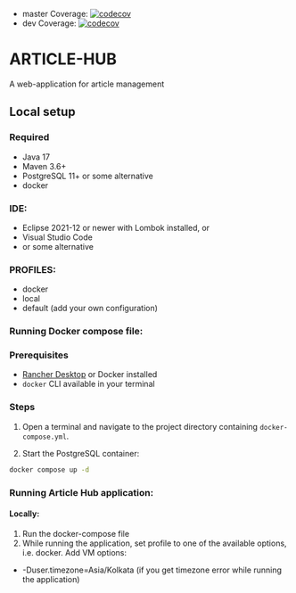 - master Coverage: [![codecov](https://codecov.io/gh/Manoj-kandpal/Article-hub/branch/master/graph/badge.svg)](https://codecov.io/gh/Manoj-kandpal/Article-hub)
- dev Coverage: [![codecov](https://codecov.io/gh/Manoj-kandpal/Article-hub/branch/dev/graph/badge.svg)](https://codecov.io/gh/Manoj-kandpal/Article-hub)

# ARTICLE-HUB

A web-application for article management

## Local setup

### Required

- Java 17
- Maven 3.6+
- PostgreSQL 11+ or some alternative
- docker

### IDE:

- Eclipse 2021-12 or newer with Lombok installed, or
- Visual Studio Code
- or some alternative

### PROFILES:

- docker
- local
- default (add your own configuration)

### Running Docker compose file:
### Prerequisites

- [Rancher Desktop](https://rancherdesktop.io/) or Docker installed
- `docker` CLI available in your terminal

### Steps

1. Open a terminal and navigate to the project directory containing `docker-compose.yml`.

2. Start the PostgreSQL container:

```bash
docker compose up -d
```

### Running Article Hub application:

#### Locally:
1. Run the docker-compose file
2. While running the application, set profile to one of the available options, i.e. docker. Add VM options:
- -Duser.timezone=Asia/Kolkata (if you get timezone error while running the application)
